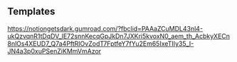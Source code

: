 

## Templates

https://notiongetsdark.gumroad.com/?fbclid=PAAaZCuMDL43nl4-ukQzvqnR1tDqDV_lE72snnKecqGpJkDn7JXKri5kvoxN0_aem_th_AcbkyXECn8nlOs4XEUD7_Q7a4PftRIOvZodT7FptfeY7fYu2Em65IxeTIIy35_I-JN4a3p0xuPSenZiKMmVmAzor

